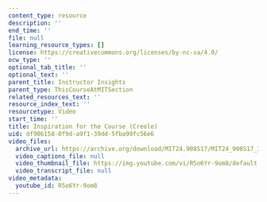 ```yaml
---
content_type: resource
description: ''
end_time: ''
file: null
learning_resource_types: []
license: https://creativecommons.org/licenses/by-nc-sa/4.0/
ocw_type: ''
optional_tab_title: ''
optional_text: ''
parent_title: Instructor Insights
parent_type: ThisCourseAtMITSection
related_resources_text: ''
resource_index_text: ''
resourcetype: Video
start_time: ''
title: Inspiration for the Course (Creole)
uid: df906158-0f9d-a9f1-39dd-5fba99fc56e6
video_files:
  archive_url: https://archive.org/download/MIT24.908S17/MIT24_908S17_Inspiration_for_Course_Creole_300k.mp4
  video_captions_file: null
  video_thumbnail_file: https://img.youtube.com/vi/R5o6Yr-9om8/default.jpg
  video_transcript_file: null
video_metadata:
  youtube_id: R5o6Yr-9om8
---
```

